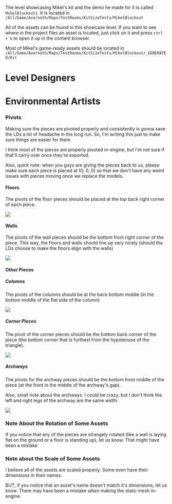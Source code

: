 The level showcasing Mikel's kit and the demo he made for it is called `MikelBlockout1`. It is located in `/All/Game/Avernoth/Maps/TestRooms/KitSizeTests/MikelBlockout`

All of the assets can be found in this showcase level. If you want to see where in the project files an asset is located, just click on it and press `ctrl + b` to open it up in the content browser.

Most of Mikel's game-ready assets should be located in `/All/Game/Avernoth/Maps/TestRooms/KitSizeTests/MikelBlockout/_GENERATED/Kit`

# Level Designers



# Environmental Artists
### Pivots

Making sure the pieces are pivoted properly and consistently is gonna save the LDs a lot of headache in the long run. So, I'm writing this just to make sure things are easier for them

I think most of the pieces are properly pivoted in-engine, but I'm not sure if that'll carry over once they're exported.

Also, quick note: when you guys are giving the pieces back to us, please make sure each piece is placed at (0, 0, 0) so that we don't have any weird issues with pieces moving once we replace the models.

#### Floors

The pivots of the floor pieces should be placed at the top back right corner of each piece.

![](<../../../_Meta/Attachments/Pasted image 20250603182722.png>)

#### Walls

The pivots of the wall pieces should be the bottom front right corner of the piece. This way, the floors and walls should line up very nicely (should the LDs choose to make the floors align with the walls)

![](<../../../_Meta/Attachments/Pasted image 20250603182827.png>)

#### Other Pieces

##### Columns
The pivots of the columns should be at the back bottom middle (in the bottom middle of the flat side of the column)

![](<../../../_Meta/Attachments/Pasted image 20250603182905.png>)

##### Corner Pieces

The pivot of the corner pieces should be the bottom back corner of the piece (the bottom corner that is furthest from the hypotenuse of the triangle).

![](<../../../_Meta/Attachments/Pasted image 20250603183036.png>)

##### Archways

The pivots for the archway pieces should be the bottom front middle of the piece (at the front in the middle of the archway's gap).

Also, small note about the archways. I could be crazy, but I don't think the left and right legs of the archway are the same width.

![](<../../../_Meta/Attachments/Pasted image 20250603183152.png>)

### Note About the Rotation of Some Assets

If you notice that any of the pieces are strangely rotated (like a wall is laying flat on the ground or a floor is standing up), let us know. That might have been a mistake

### Note about the Scale of Some Assets

I believe all of the assets are scaled properly. Some even have their dimensions in their names.

BUT, if you notice that an asset's name doesn't match it's dimensions, let us know. There may have been a mistake when making the static mesh in-engine.
